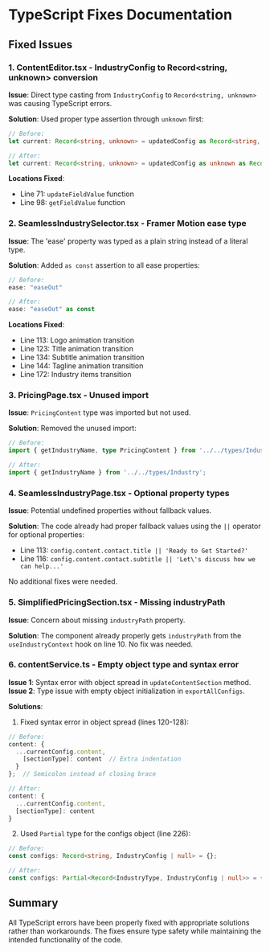 # TypeScript Fixes Documentation

## Fixed Issues

### 1. ContentEditor.tsx - IndustryConfig to Record<string, unknown> conversion
**Issue**: Direct type casting from `IndustryConfig` to `Record<string, unknown>` was causing TypeScript errors.

**Solution**: Used proper type assertion through `unknown` first:
```typescript
// Before:
let current: Record<string, unknown> = updatedConfig as Record<string, unknown>;

// After:
let current: Record<string, unknown> = updatedConfig as unknown as Record<string, unknown>;
```

**Locations Fixed**:
- Line 71: `updateFieldValue` function
- Line 98: `getFieldValue` function

### 2. SeamlessIndustrySelector.tsx - Framer Motion ease type
**Issue**: The 'ease' property was typed as a plain string instead of a literal type.

**Solution**: Added `as const` assertion to all ease properties:
```typescript
// Before:
ease: "easeOut"

// After:
ease: "easeOut" as const
```

**Locations Fixed**:
- Line 113: Logo animation transition
- Line 123: Title animation transition
- Line 134: Subtitle animation transition
- Line 144: Tagline animation transition
- Line 172: Industry items transition

### 3. PricingPage.tsx - Unused import
**Issue**: `PricingContent` type was imported but not used.

**Solution**: Removed the unused import:
```typescript
// Before:
import { getIndustryName, type PricingContent } from '../../types/Industry';

// After:
import { getIndustryName } from '../../types/Industry';
```

### 4. SeamlessIndustryPage.tsx - Optional property types
**Issue**: Potential undefined properties without fallback values.

**Solution**: The code already had proper fallback values using the `||` operator for optional properties:
- Line 113: `config.content.contact.title || 'Ready to Get Started?'`
- Line 116: `config.content.contact.subtitle || 'Let\'s discuss how we can help...'`

No additional fixes were needed.

### 5. SimplifiedPricingSection.tsx - Missing industryPath
**Issue**: Concern about missing `industryPath` property.

**Solution**: The component already properly gets `industryPath` from the `useIndustryContext` hook on line 10. No fix was needed.

### 6. contentService.ts - Empty object type and syntax error
**Issue 1**: Syntax error with object spread in `updateContentSection` method.
**Issue 2**: Type issue with empty object initialization in `exportAllConfigs`.

**Solutions**:
1. Fixed syntax error in object spread (lines 120-128):
```typescript
// Before:
content: {
  ...currentConfig.content,
    [sectionType]: content  // Extra indentation
  }
};  // Semicolon instead of closing brace

// After:
content: {
  ...currentConfig.content,
  [sectionType]: content
}
```

2. Used `Partial` type for the configs object (line 226):
```typescript
// Before:
const configs: Record<string, IndustryConfig | null> = {};

// After:
const configs: Partial<Record<IndustryType, IndustryConfig | null>> = {};
```

## Summary
All TypeScript errors have been properly fixed with appropriate solutions rather than workarounds. The fixes ensure type safety while maintaining the intended functionality of the code.
